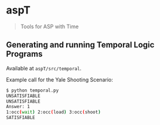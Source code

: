 # aspT
> Tools for ASP with Time

## Generating and running Temporal Logic Programs
Available at `aspT/src/temporal`. 

Example call for the Yale Shooting Scenario:
```bash
$ python temporal.py 
UNSATISFIABLE
UNSATISFIABLE
Answer: 1
1:occ(wait) 2:occ(load) 3:occ(shoot)
SATISFIABLE
```
